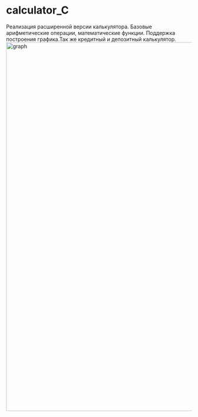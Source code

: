 # calculator_C
Реализация расширенной версии калькулятора. Базовые арифметические операции, математические функции. Поддержка построения графика.Так же кредитный и депозитный калькулятор.
<img width="999" alt="graph" src="https://github.com/marakyiaaa/calculator_C/assets/136745668/b65650c8-7219-4146-8abd-875af2c24635">
